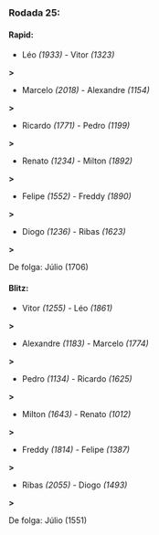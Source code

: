 ### Rodada 25:

#### Rapid:

* Léo *(1933)*     -     Vitor *(1323)*

 **>** 
* Marcelo *(2018)*     -     Alexandre *(1154)*

 **>** 
* Ricardo *(1771)*     -     Pedro *(1199)*

 **>** 
* Renato *(1234)*     -     Milton *(1892)*

 **>** 
* Felipe *(1552)*     -     Freddy *(1890)*

 **>** 
* Diogo *(1236)*     -     Ribas *(1623)*

 **>** 

De folga: Júlio (1706)

#### Blitz:

* Vitor *(1255)*     -     Léo *(1861)*

 **>** 
* Alexandre *(1183)*     -     Marcelo *(1774)*

 **>** 
* Pedro *(1134)*     -     Ricardo *(1625)*

 **>** 
* Milton *(1643)*     -     Renato *(1012)*

 **>** 
* Freddy *(1814)*     -     Felipe *(1387)*

 **>** 
* Ribas *(2055)*     -     Diogo *(1493)*

 **>** 

De folga: Júlio (1551)

